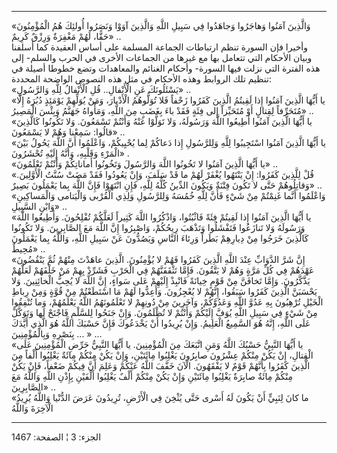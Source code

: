 ------------------------------------------------------------------------

«وَالَّذِينَ آمَنُوا وَهاجَرُوا وَجاهَدُوا فِي سَبِيلِ اللَّهِ وَالَّذِينَ آوَوْا وَنَصَرُوا أُولئِكَ هُمُ
الْمُؤْمِنُونَ حَقًّا، لَهُمْ مَغْفِرَةٌ وَرِزْقٌ كَرِيمٌ» ..  
وأخيرا فإن السورة تنظم ارتباطات الجماعة المسلمة على أساس العقيدة كما
أسلفنا وبيان الأحكام التي تتعامل بها مع غيرها من الجماعات الأخرى في
الحرب والسلم- إلى هذه الفترة التي نزلت فيها السورة- وأحكام الغنائم
والمعاهدات وتضع خطوطا أصيلة في تنظيم تلك الروابط وهذه الأحكام في مثل هذه
النصوص الواضحة المحددة:  
«يَسْئَلُونَكَ عَنِ الْأَنْفالِ.. قُلِ الْأَنْفالُ لِلَّهِ وَالرَّسُولِ» ..  
«يا أَيُّهَا الَّذِينَ آمَنُوا إِذا لَقِيتُمُ الَّذِينَ كَفَرُوا زَحْفاً فَلا تُوَلُّوهُمُ الْأَدْبارَ، وَمَنْ
يُوَلِّهِمْ يَوْمَئِذٍ دُبُرَهُ إِلَّا مُتَحَرِّفاً لِقِتالٍ أَوْ مُتَحَيِّزاً إِلى فِئَةٍ فَقَدْ باءَ بِغَضَبٍ مِنَ
اللَّهِ، وَمَأْواهُ جَهَنَّمُ وَبِئْسَ الْمَصِيرُ» ..  
«يا أَيُّهَا الَّذِينَ آمَنُوا أَطِيعُوا اللَّهَ وَرَسُولَهُ، وَلا تَوَلَّوْا عَنْهُ وَأَنْتُمْ تَسْمَعُونَ. وَلا
تَكُونُوا كَالَّذِينَ قالُوا: سَمِعْنا وَهُمْ لا يَسْمَعُونَ» ..  
«يا أَيُّهَا الَّذِينَ آمَنُوا اسْتَجِيبُوا لِلَّهِ وَلِلرَّسُولِ إِذا دَعاكُمْ لِما يُحْيِيكُمْ، وَاعْلَمُوا
أَنَّ اللَّهَ يَحُولُ بَيْنَ الْمَرْءِ وَقَلْبِهِ، وَأَنَّهُ إِلَيْهِ تُحْشَرُونَ» .  
«يا أَيُّهَا الَّذِينَ آمَنُوا لا تَخُونُوا اللَّهَ وَالرَّسُولَ وَتَخُونُوا أَماناتِكُمْ وَأَنْتُمْ
تَعْلَمُونَ» ..  
«قُلْ لِلَّذِينَ كَفَرُوا: إِنْ يَنْتَهُوا يُغْفَرْ لَهُمْ ما قَدْ سَلَفَ، وَإِنْ يَعُودُوا فَقَدْ مَضَتْ سُنَّتُ
الْأَوَّلِينَ. وَقاتِلُوهُمْ حَتَّى لا تَكُونَ فِتْنَةٌ وَيَكُونَ الدِّينُ كُلُّهُ لِلَّهِ، فَإِنِ انْتَهَوْا فَإِنَّ
اللَّهَ بِما يَعْمَلُونَ بَصِيرٌ» ..  
«وَاعْلَمُوا أَنَّما غَنِمْتُمْ مِنْ شَيْءٍ فَأَنَّ لِلَّهِ خُمُسَهُ وَلِلرَّسُولِ وَلِذِي الْقُرْبى وَالْيَتامى
وَالْمَساكِينِ وَابْنِ السَّبِيلِ» ..  
«يا أَيُّهَا الَّذِينَ آمَنُوا إِذا لَقِيتُمْ فِئَةً فَاثْبُتُوا، وَاذْكُرُوا اللَّهَ كَثِيراً لَعَلَّكُمْ
تُفْلِحُونَ. وَأَطِيعُوا اللَّهَ وَرَسُولَهُ وَلا تَنازَعُوا فَتَفْشَلُوا وَتَذْهَبَ رِيحُكُمْ، وَاصْبِرُوا إِنَّ
اللَّهَ مَعَ الصَّابِرِينَ. وَلا تَكُونُوا كَالَّذِينَ خَرَجُوا مِنْ دِيارِهِمْ بَطَراً وَرِئاءَ النَّاسِ
وَيَصُدُّونَ عَنْ سَبِيلِ اللَّهِ، وَاللَّهُ بِما يَعْمَلُونَ مُحِيطٌ» ..  
«إِنَّ شَرَّ الدَّوَابِّ عِنْدَ اللَّهِ الَّذِينَ كَفَرُوا فَهُمْ لا يُؤْمِنُونَ. الَّذِينَ عاهَدْتَ مِنْهُمْ ثُمَّ
يَنْقُضُونَ عَهْدَهُمْ فِي كُلِّ مَرَّةٍ وَهُمْ لا يَتَّقُونَ. فَإِمَّا تَثْقَفَنَّهُمْ فِي الْحَرْبِ فَشَرِّدْ بِهِمْ مَنْ
خَلْفَهُمْ لَعَلَّهُمْ يَذَّكَّرُونَ. وَإِمَّا تَخافَنَّ مِنْ قَوْمٍ خِيانَةً فَانْبِذْ إِلَيْهِمْ عَلى سَواءٍ، إِنَّ
اللَّهَ لا يُحِبُّ الْخائِنِينَ. وَلا يَحْسَبَنَّ الَّذِينَ كَفَرُوا سَبَقُوا، إِنَّهُمْ لا يُعْجِزُونَ.
وَأَعِدُّوا لَهُمْ مَا اسْتَطَعْتُمْ مِنْ قُوَّةٍ وَمِنْ رِباطِ الْخَيْلِ تُرْهِبُونَ بِهِ عَدُوَّ اللَّهِ وَعَدُوَّكُمْ،
وَآخَرِينَ مِنْ دُونِهِمْ لا تَعْلَمُونَهُمُ اللَّهُ يَعْلَمُهُمْ، وَما تُنْفِقُوا مِنْ شَيْءٍ فِي سَبِيلِ اللَّهِ
يُوَفَّ إِلَيْكُمْ وَأَنْتُمْ لا تُظْلَمُونَ. وَإِنْ جَنَحُوا لِلسَّلْمِ فَاجْنَحْ لَها وَتَوَكَّلْ عَلَى اللَّهِ، إِنَّهُ
هُوَ السَّمِيعُ الْعَلِيمُ. وَإِنْ يُرِيدُوا أَنْ يَخْدَعُوكَ فَإِنَّ حَسْبَكَ اللَّهُ هُوَ الَّذِي أَيَّدَكَ بِنَصْرِهِ
وَبِالْمُؤْمِنِينَ ... » ...  
«يا أَيُّهَا النَّبِيُّ حَسْبُكَ اللَّهُ وَمَنِ اتَّبَعَكَ مِنَ الْمُؤْمِنِينَ. يا أَيُّهَا النَّبِيُّ حَرِّضِ
الْمُؤْمِنِينَ عَلَى الْقِتالِ، إِنْ يَكُنْ مِنْكُمْ عِشْرُونَ صابِرُونَ يَغْلِبُوا مِائَتَيْنِ، وَإِنْ يَكُنْ
مِنْكُمْ مِائَةٌ يَغْلِبُوا أَلْفاً مِنَ الَّذِينَ كَفَرُوا بِأَنَّهُمْ قَوْمٌ لا يَفْقَهُونَ. الْآنَ خَفَّفَ اللَّهُ
عَنْكُمْ وَعَلِمَ أَنَّ فِيكُمْ ضَعْفاً، فَإِنْ يَكُنْ مِنْكُمْ مِائَةٌ صابِرَةٌ يَغْلِبُوا مِائَتَيْنِ وَإِنْ يَكُنْ
مِنْكُمْ أَلْفٌ يَغْلِبُوا أَلْفَيْنِ بِإِذْنِ اللَّهِ وَاللَّهُ مَعَ الصَّابِرِينَ» ..  
«ما كانَ لِنَبِيٍّ أَنْ يَكُونَ لَهُ أَسْرى حَتَّى يُثْخِنَ فِي الْأَرْضِ، تُرِيدُونَ عَرَضَ الدُّنْيا وَاللَّهُ
يُرِيدُ الْآخِرَةَ وَاللَّهُ

------------------------------------------------------------------------

الجزء: 3 ¦ الصفحة: 1467
